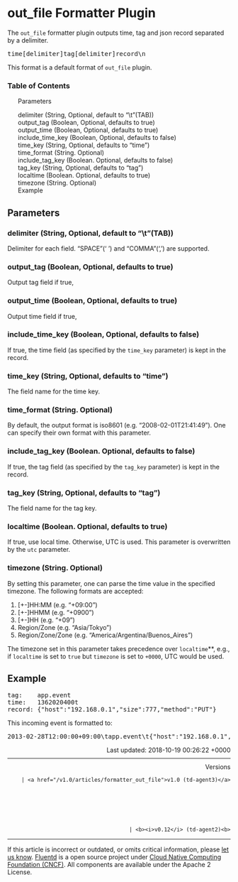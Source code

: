 <hgroup>
<h1>out_file Formatter Plugin</h1>
</hgroup>
<p>The <code>out_file</code> formatter plugin outputs time, tag and json record separated by a delimiter.</p>
<pre class="CodeRay">time[delimiter]tag[delimiter]record\n
</pre>
<p>This format is a default format of <code>out_file</code> plugin.</p>
<a name="parameters"></a>
<section id="table-of-contents"><h3>Table of Contents</h3>
<ul id="toc">
<li class="toc-item"><a href="#parameters">Parameters</a></li>
<ul class="sub-toc">
<li class="sub-toc-item"><a href="#delimiter-(string,-optional,-default-to-%E2%80%9C%5Ct%E2%80%9D(tab))">delimiter (String, Optional, default to “\t”(TAB))</a></li>
<li class="sub-toc-item"><a href="#output_tag-(boolean,-optional,-defaults-to-true)">output_tag (Boolean, Optional, defaults to true)</a></li>
<li class="sub-toc-item"><a href="#output_time-(boolean,-optional,-defaults-to-true)">output_time (Boolean, Optional, defaults to true)</a></li>
<li class="sub-toc-item"><a href="#include_time_key-(boolean,-optional,-defaults-to-false)">include_time_key (Boolean, Optional, defaults to false)</a></li>
<li class="sub-toc-item"><a href="#time_key-(string,-optional,-defaults-to-%E2%80%9Ctime%E2%80%9D)">time_key (String, Optional, defaults to “time”)</a></li>
<li class="sub-toc-item"><a href="#time_format-(string.-optional)">time_format (String. Optional)</a></li>
<li class="sub-toc-item"><a href="#include_tag_key-(boolean.-optional,-defaults-to-false)">include_tag_key (Boolean. Optional, defaults to false)</a></li>
<li class="sub-toc-item"><a href="#tag_key-(string,-optional,-defaults-to-%E2%80%9Ctag%E2%80%9D)">tag_key (String, Optional, defaults to “tag”)</a></li>
<li class="sub-toc-item"><a href="#localtime-(boolean.-optional,-defaults-to-true)">localtime (Boolean. Optional, defaults to true)</a></li>
<li class="sub-toc-item"><a href="#timezone-(string.-optional)">timezone (String. Optional)</a></li>
</ul>
<li class="toc-item"><a href="#example">Example</a></li>
</ul>
</section>
<h2>Parameters</h2>
<a name="delimiter-(string,-optional,-default-to-%E2%80%9C%5Ct%E2%80%9D(tab))"></a><h3>delimiter (String, Optional, default to “\t”(TAB))</h3>
<p>Delimiter for each field. “SPACE”(‘ ’) and “COMMA”(‘,’) are supported.</p>
<a name="output_tag-(boolean,-optional,-defaults-to-true)"></a><h3>output_tag (Boolean, Optional, defaults to true)</h3>
<p>Output tag field if true,</p>
<a name="output_time-(boolean,-optional,-defaults-to-true)"></a><h3>output_time (Boolean, Optional, defaults to true)</h3>
<p>Output time field if true,</p>
<a name="include_time_key-(boolean,-optional,-defaults-to-false)"></a><h3>include_time_key (Boolean, Optional, defaults to false)</h3>
<p>If true, the time field (as specified by the <code>time_key</code> parameter) is kept in the record.</p>
<a name="time_key-(string,-optional,-defaults-to-%E2%80%9Ctime%E2%80%9D)"></a><h3>time_key (String, Optional, defaults to “time”)</h3>
<p>The field name for the time key.</p>
<a name="time_format-(string.-optional)"></a><h3>time_format (String. Optional)</h3>
<p>By default, the output format is iso8601 (e.g. “2008-02-01T21:41:49”). One can specify their own format with this parameter.</p>
<a name="include_tag_key-(boolean.-optional,-defaults-to-false)"></a><h3>include_tag_key (Boolean. Optional, defaults to false)</h3>
<p>If true, the tag field (as specified by the <code>tag_key</code> parameter) is kept in the record.</p>
<a name="tag_key-(string,-optional,-defaults-to-%E2%80%9Ctag%E2%80%9D)"></a><h3>tag_key (String, Optional, defaults to “tag”)</h3>
<p>The field name for the tag key.</p>
<a name="localtime-(boolean.-optional,-defaults-to-true)"></a><h3>localtime (Boolean. Optional, defaults to true)</h3>
<p>  If true, use local time. Otherwise, UTC is used. This parameter is overwritten by the <code>utc</code> parameter.</p>
<a name="timezone-(string.-optional)"></a><h3>timezone (String. Optional)</h3>
<p>By setting this parameter, one can parse the time value in the specified timezone. The following formats are accepted:</p>
<ol>
<li>[+-]HH:MM (e.g. “+09:00”)</li>
<li>[+-]HHMM (e.g. “+0900”)</li>
<li>[+-]HH (e.g. “+09”)</li>
<li>Region/Zone (e.g. “Asia/Tokyo”)</li>
<li>Region/Zone/Zone (e.g. “America/Argentina/Buenos_Aires”)</li>
</ol>
<p>The timezone set in this parameter takes precedence over <code>localtime</code>**, e.g., if <code>localtime</code> is set to <code>true</code> but <code>timezone</code> is set to <code>+0000</code>, UTC would be used.</p>
<a name="example"></a><h2>Example</h2>
<pre class="CodeRay">tag:    app.event
time:   1362020400t
record: {"host":"192.168.0.1","size":777,"method":"PUT"}
</pre>
<p>This incoming event is formatted to:</p>
<pre class="CodeRay">2013-02-28T12:00:00+09:00\tapp.event\t{"host":"192.168.0.1","size":777,"method":"PUT"}
</pre>
<div style="text-align:right">
  Last updated: 2018-10-19 00:26:22 +0000
  </div>
<hr size="1" style="margin-top: 10px; margin-bottom: 10px; color: rgba(0, 0, 0, .15);"/>
<div style="text-align:right">
Versions 
  
    
    | <a href="/v1.0/articles/formatter_out_file">v1.0 (td-agent3)</a>
    
  

  

  
    
    | <b><i>v0.12</i> (td-agent2)<b>
</b></b>
</div>
<hr size="1" style="margin-top: 10px; margin-bottom: 10px; color: rgba(0, 0, 0, .15);"/>
<p>
    If this article is incorrect or outdated, or omits critical information, please <a href="https://github.com/fluent/fluentd-docs/issues?state=open">let us know</a>. <a href="http://www.fluentd.org/">Fluentd</a> is a  open source project under <a href="https://cncf.io/">Cloud Native Computing Foundation (CNCF)</a>. All components are available under the Apache 2 License.
  </p>
